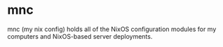 # mnc

mnc (my nix config) holds all of the NixOS configuration modules for my
computers and NixOS-based server deployments.
